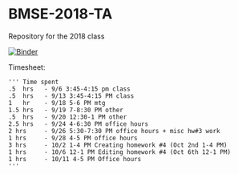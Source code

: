 # BMSE-2018-TA
Repository for the 2018 class

[![Binder](https://mybinder.org/badge.svg)](https://mybinder.org/v2/gh/nosarcasm/BMSE-2018-TA/master)

Timesheet:

```
''' Time spent
.5  hrs   - 9/6 3:45-4:15 pm class
.5  hrs   - 9/13 3:45-4:15 PM class
1   hr    - 9/18 5-6 PM mtg
1.5 hrs   - 9/19 7-8:30 PM other
.5  hrs   - 9/20 12:30-1 PM other
2.5 hrs   - 9/24 4-6:30 PM office hours
2 hrs     - 9/26 5:30-7:30 PM office hours + misc hw#3 work
1 hrs     - 9/28 4-5 PM office hours
3 hrs     - 10/2 1-4 PM Creating homework #4 (Oct 2nd 1-4 PM)
1 hrs     - 10/6 12-1 PM Editing homework #4 (Oct 6th 12-1 PM)
1 hrs     - 10/11 4-5 PM Office hours
'''
```
